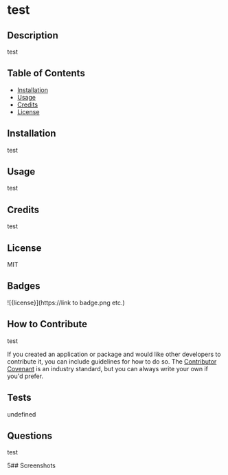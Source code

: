 # test

## Description 

test
            
## Table of Contents 
            
- [Installation](#installation)
- [Usage](#usage)
- [Credits](#credits)
- [License](#license)
            
## Installation
            
test
            
## Usage
            
test
            
## Credits

test
    
## License
            
MIT
            
## Badges
        

  ![{license}](https://link to badge.png etc.)

            
## How to Contribute

test
            
If you created an application or package and would like other developers to contribute it, you can include guidelines for how to do so. The [Contributor Covenant](https://www.contributor-covenant.org/) is an industry standard, but you can always write your own if you'd prefer.
            
## Tests
            
undefined
            
## Questions
            
test
            
5## Screenshots
